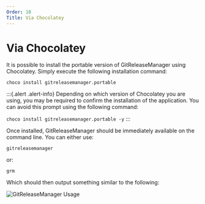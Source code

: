 ```yaml
---
Order: 10
Title: Via Chocolatey
---
```


# Via Chocolatey

It is possible to install the portable version of GitReleaseManager using Chocolatey.  Simply execute the following installation command:

```choco install gitreleasemanager.portable```

:::{.alert .alert-info}
Depending on which version of Chocolatey you are using, you may be required to confirm the installation of the application.  You can avoid this prompt using the following command:

```choco install gitreleasemanager.portable -y```
:::

Once installed, GitReleaseManager should be immediately available on the command line.  You can either use:

```
gitreleasemanager
```

or:

```
grm
```

Which should then output something similar to the following:

![GitReleaseManager Usage](https://raw.githubusercontent.com/GitTools/GitReleaseManager/develop/docs/images/grm-usage.png)